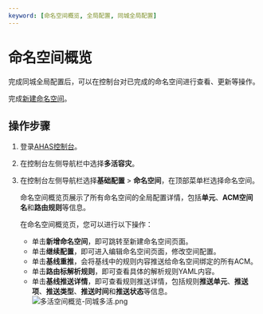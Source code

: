 ```yaml
---
keyword: [命名空间概览, 全局配置, 同城全局配置]
---
```


# 命名空间概览

完成同城全局配置后，可以在控制台对已完成的命名空间进行查看、更新等操作。

完成[新建命名空间](/cn.zh-CN/多活容灾/用户指南/同城多活配置/新建命名空间.md)。

## 操作步骤

1.  登录[AHAS控制台](https://ahas.console.aliyun.com)。

2.  在控制台左侧导航栏中选择**多活容灾**。

3.  在控制台左侧导航栏选择**基础配置** \> **命名空间**，在顶部菜单栏选择命名空间。

    命名空间概览页展示了所有命名空间的全局配置详情，包括**单元**、**ACM空间名**和**路由规则**等信息。

    在命名空间概览页，您可以进行以下操作：

    -   单击**新增命名空间**，即可跳转至新建命名空间页面。
    -   单击**继续配置**，即可进入编辑命名空间页面，修改空间配置。
    -   单击**基线重推**，会将基线中的规则内容推送给命名空间绑定的所有ACM。
    -   单击**路由标解析规则**，即可查看具体的解析规则YAML内容。
    -   单击**基线推送详情**，即可查看规则推送详情，包括规则**推送单元**、**推送项**、**推送类型**、**推送时间**和**推送状态**等信息。
    ![多活空间概览-同城多活.png](https://static-aliyun-doc.oss-accelerate.aliyuncs.com/assets/img/zh-CN/0550999061/p210857.png)


